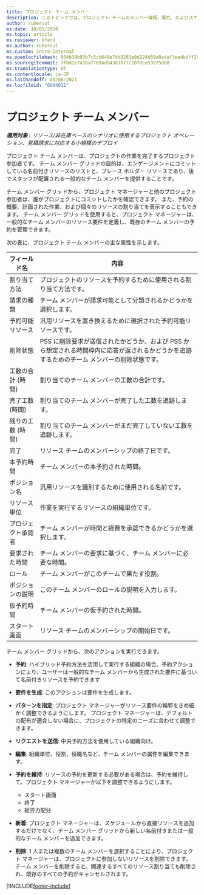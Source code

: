 ```yaml
---
title: プロジェクト チーム メンバー
description: このトピックでは、プロジェクト チームのメンバー情報、属性、およびスケジュールを操作する方法に関する情報を提供します。
author: ruhercul
ms.date: 10/01/2020
ms.topic: article
ms.reviewer: kfend
ms.author: ruhercul
ms.custom: intro-internal
ms.openlocfilehash: 034b39b93b7c5cb640e7dd8281e0d224d69d8adaf3eedbdff288a96e7fb9920b
ms.sourcegitcommit: 7f8d1e7a16af769adb43d1877c28fdce53975db8
ms.translationtype: HT
ms.contentlocale: ja-JP
ms.lasthandoff: 08/06/2021
ms.locfileid: "6994012"
---
```

# <a name="project-team-members"></a>プロジェクト チーム メンバー

_**適用対象 :** リソース/非在庫ベースのシナリオに使用するプロジェクト オペレーション、見積請求に対応する小規模のデプロイ_

プロジェクト チーム メンバーは、プロジェクトの作業を完了するプロジェクト参加者です。 チーム メンバー グリッドの目的は、エンゲージメントにコミットしている名前付きリソースのリストと、プレース ホルダー リソースであり、後でスタッフが配置される一般的なチーム メンバーを提供することです。

チーム メンバー グリッドから、プロジェクト マネージャーと他のプロジェクト参加者は、誰がプロジェクトにコミットしたかを確認できます。 また、予約の概要、計画された作業、および個々のリソースの割り当てを表示することもできます。 チーム メンバー グリッドを使用すると、プロジェクト マネージャーは、一般的なチーム メンバーのリソース要件を定義し、既存のチーム メンバーの予約を管理できます。

次の表に、プロジェクト チーム メンバーの主な属性を示します。

| フィールド名          | 内容                                                                                                                                                                  |
|--------------------------|-----------------------------------------------------------------------------------------------------------------------------------------------------------------------------------|
| 割り当て方法        | プロジェクトのリソースを予約するために使用される割り当て方法です。                                                                         |
| 請求の種類             | チーム メンバーが請求可能として分類されるかどうかを選択します。                                                                                                                                       |
| 予約可能リソース        | 汎用リソースを置き換えるために選択された予約可能リソースです。                                                                                                                   |
| 削除状態            | PSS に削除要求が送信されたかどうか、および PSS から想定される時間枠内に応答が返されるかどうかを追跡するためのチーム メンバーの削除状態です。 |
| 工数の合計 (時間)     | 割り当てのチーム メンバーの工数の合計です。                                                                                                                         |
| 完了工数 (時間) | 割り当てのチーム メンバーが完了した工数を追跡します。                                                                                           |
| 残りの工数 (時間) | 割り当てのチーム メンバーがまだ完了していない工数を追跡します。                                                                                    |
| 完了                   | リソース チームのメンバーシップの終了日です。                                                                                                                                            |
| 本予約時間        | チーム メンバーの本予約された時間。                                                                                                                                                                |
| ポジション名            | 汎用リソースを識別するために使用される名前です。                                                                                                                                   |
| リソース単位          | 作業を実行するリソースの組織単位です。                                                                                                                      |
| プロジェクト承認者         | チーム メンバーが時間と経費を承認できるかどうかを選択します。                                                                                                                     |
| 要求された時間           | チーム メンバーの要求に基づく、チーム メンバーに必要な時間。                                                                                                                       |
| ロール                     | チーム メンバーがこのチームで果たす役割。                                                                                                                                |
| ポジションの説明     | このチーム メンバーのロールの説明を入力します。                                                                                                                             |
| 仮予約時間        | チーム メンバーの仮予約された時間。                                                                                                                                                                 |
| スタート画面                    | リソース チームのメンバーシップの開始日です。                                                                                                                                          |

チーム メンバー グリッドから、次のアクションを実行できます。

- **予約**: ハイブリッド予約方法を活用して実行する組織の場合、予約アクションにより、ユーザーは一般的なチーム メンバーから生成された要件に基づいて名前付きリソースを予約できます
- **要件を生成**: このアクションは要件を生成します。
- **パターンを指定**: プロジェクト マネージャーがリソース要件の輪郭をきめ細かく調整できるようにします。 プロジェクト マネージャーは、デフォルトの配布が適合しない場合に、プロジェクトの特定のニーズに合わせて調整できます。
- **リクエストを送信**: 中央予約方法を使用している組織向け。
- **編集**: 組織単位、役割、役職名など、チーム メンバーの属性を編集できます。
- **予約を維持**: リソースの予約を更新する必要がある場合は、予約を維持して、プロジェクト マネージャーが以下を調整できるようにします。

    - スタート画面
    - 終了
    - 総労力配分

- **新着**: プロジェクト マネージャーは、スケジュールから直接リソースを追加するだけでなく、チーム メンバー グリッドから新しい名前付きまたは一般的なチーム メンバーを追加できます。
- **削除**: 1 人または複数のチーム メンバーを選択することにより、プロジェクト マネージャーは、プロジェクトに参加しないリソースを削除できます。 チーム メンバーを削除すると、関連するすべてのリソース割り当ても削除され、既存のすべての予約がキャンセルされます。


[!INCLUDE[footer-include](../includes/footer-banner.md)]